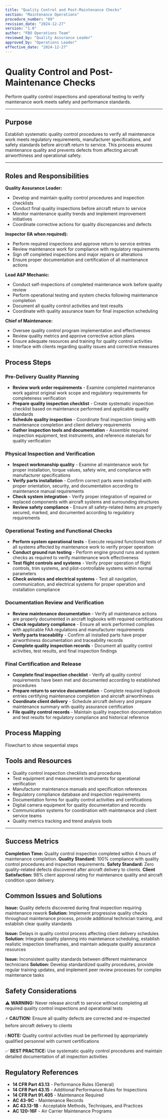```yaml
---
title: "Quality Control and Post-Maintenance Checks"
section: "Maintenance Operations"
procedure_number: "09"
revision_date: "2024-12-27"
version: "1.0"
author: "FBO Operations Team"
reviewed_by: "Quality Assurance Leader"
approved_by: "Operations Leader"
effective_date: "2024-12-27"
---
```


# Quality Control and Post-Maintenance Checks

Perform quality control inspections and operational testing to verify maintenance work meets safety and performance standards.

_____________________________________________________________________________________________

## Purpose

Establish systematic quality control procedures to verify all maintenance work meets regulatory requirements, manufacturer specifications, and safety standards before aircraft return to service. This process ensures maintenance quality and prevents defects from affecting aircraft airworthiness and operational safety.

_____________________________________________________________________________________________

## Roles and Responsibilities

**Quality Assurance Leader:**

- Develop and maintain quality control procedures and inspection checklists
- Conduct final quality inspections before aircraft return to service
- Monitor maintenance quality trends and implement improvement initiatives
- Coordinate corrective actions for quality discrepancies and defects

**Inspector (IA when required):**

- Perform required inspections and approve return to service entries
- Review maintenance work for compliance with regulatory requirements
- Sign off completed inspections and major repairs or alterations
- Ensure proper documentation and certification of all maintenance actions

**Lead A&P Mechanic:**

- Conduct self-inspections of completed maintenance work before quality review
- Perform operational testing and system checks following maintenance completion
- Document all quality control activities and test results
- Coordinate with quality assurance team for final inspection scheduling

**Chief of Maintenance:**

- Oversee quality control program implementation and effectiveness
- Review quality metrics and approve corrective action plans
- Ensure adequate resources and training for quality control activities
- Interface with clients regarding quality issues and corrective measures

## Process Steps

### Pre-Delivery Quality Planning

- **Review work order requirements** - Examine completed maintenance work against original work scope and regulatory requirements for completeness verification
- **Prepare quality inspection checklist** - Create systematic inspection checklist based on maintenance performed and applicable quality standards
- **Schedule quality inspection** - Coordinate final inspection timing with maintenance completion and client delivery requirements
- **Gather inspection tools and documentation** - Assemble required inspection equipment, test instruments, and reference materials for quality verification

### Physical Inspection and Verification

- **Inspect workmanship quality** - Examine all maintenance work for proper installation, torque values, safety wire, and compliance with manufacturer specifications
- **Verify parts installation** - Confirm correct parts were installed with proper orientation, security, and documentation according to maintenance manual requirements
- **Check system integration** - Verify proper integration of repaired or replaced components with aircraft systems and surrounding structures
- **Review safety compliance** - Ensure all safety-related items are properly secured, marked, and documented according to regulatory requirements

### Operational Testing and Functional Checks

- **Perform system operational tests** - Execute required functional tests of all systems affected by maintenance work to verify proper operation
- **Conduct ground run testing** - Perform engine ground runs and system checks as required to verify maintenance work effectiveness
- **Test flight controls and systems** - Verify proper operation of flight controls, trim systems, and pilot-controllable systems within normal parameters
- **Check avionics and electrical systems** - Test all navigation, communication, and electrical systems for proper operation and installation compliance

### Documentation Review and Verification

- **Review maintenance documentation** - Verify all maintenance actions are properly documented in aircraft logbooks with required certifications
- **Check regulatory compliance** - Ensure all work performed complies with applicable FAA regulations and manufacturer requirements
- **Verify parts traceability** - Confirm all installed parts have proper airworthiness documentation and traceability records
- **Complete quality inspection records** - Document all quality control activities, test results, and final inspection findings

### Final Certification and Release

- **Complete final inspection checklist** - Verify all quality control requirements have been met and documented according to established procedures
- **Prepare return to service documentation** - Complete required logbook entries certifying maintenance completion and aircraft airworthiness
- **Coordinate client delivery** - Schedule aircraft delivery and prepare maintenance summary with quality assurance certification
- **File quality control records** - Maintain quality inspection documentation and test results for regulatory compliance and historical reference

## Process Mapping

Flowchart to show sequential steps

## Tools and Resources

- Quality control inspection checklists and procedures
- Test equipment and measurement instruments for operational verification
- Manufacturer maintenance manuals and specification references
- Regulatory compliance database and inspection requirements
- Documentation forms for quality control activities and certifications
- Digital camera equipment for quality documentation and records
- Communication systems for coordination with maintenance and client service teams
- Quality metrics tracking and trend analysis tools

_____________________________________________________________________________________________

## Success Metrics

**Completion Time:** Quality control inspection completed within 4 hours of maintenance completion.
**Quality Standard:** 100% compliance with quality control procedures and inspection requirements.
**Safety Standard:** Zero quality-related defects discovered after aircraft delivery to clients.
**Client Satisfaction:** 98% client approval rating for maintenance quality and aircraft condition upon delivery.

## Common Issues and Solutions

**Issue:** Quality defects discovered during final inspection requiring maintenance rework
**Solution:** Implement progressive quality checks throughout maintenance process, provide additional technician training, and establish clear quality standards

**Issue:** Delays in quality control process affecting client delivery schedules
**Solution:** Integrate quality planning into maintenance scheduling, establish realistic inspection timeframes, and maintain adequate quality assurance resources

**Issue:** Inconsistent quality standards between different maintenance technicians
**Solution:** Develop standardized quality procedures, provide regular training updates, and implement peer review processes for complex maintenance tasks

## Safety Considerations

⚠️ **WARNING:** Never release aircraft to service without completing all required quality control inspections and operational tests

⚡ **CAUTION:** Ensure all quality defects are corrected and re-inspected before aircraft delivery to clients

ℹ️ **NOTE:** Quality control activities must be performed by appropriately qualified personnel with current certifications

✅ **BEST PRACTICE:** Use systematic quality control procedures and maintain detailed documentation of all inspection activities

## Regulatory References

- **14 CFR Part 43.13** - Performance Rules (General)
- **14 CFR Part 43.15** - Additional Performance Rules for Inspections
- **14 CFR Part 91.405** - Maintenance Required
- **AC 43-9C** - Maintenance Records
- **AC 43.13-1B** - Acceptable Methods, Techniques, and Practices
- **AC 120-16F** - Air Carrier Maintenance Programs
